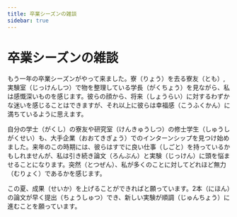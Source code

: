 ```yaml
---
title: 卒業シーズンの雑談
sidebar: true
---
```


# 卒業シーズンの雑談

<ClientOnly>
<title-pv/>
</ClientOnly>

もう一年の卒業シーズンがやって来ました。寮（りょう）を去る寮友（とも）, 実験室（じっけんしつ）で物を整理している学長（がくちょう）を見ながら、私は感慨深いものを感じます。彼らの顔から、将来（しょうらい）に対するわずかな迷いを感じることはできますが、それ以上に彼らは幸福感（こうふくかん）に満ちているように思えます。

自分の学士（がくし）の寮友や研究室（けんきゅうしつ）の修士学生（しゅうしがくせい）も、大手企業（おおてきぎょう）でのインターンシップを見つけ始めました。来年のこの時期には、彼らはすでに良い仕事（しごと）を持っているかもしれませんが、私は引き続き論文（ろんぶん）と実験（じっけん）に頭を悩ませることになります。突然（とつぜん）、私が多くのことに対してどれほど無力（むりょく）であるかを感じます。

この夏、成果（せいか）を上げることができればと願っています。2本（にほん）の論文が早く提出（ちょうしゅつ）でき、新しい実験が順調（じゅんちょう）に進むことを願っています。

<ClientOnly>
  <leave/>
</ClientOnly/>